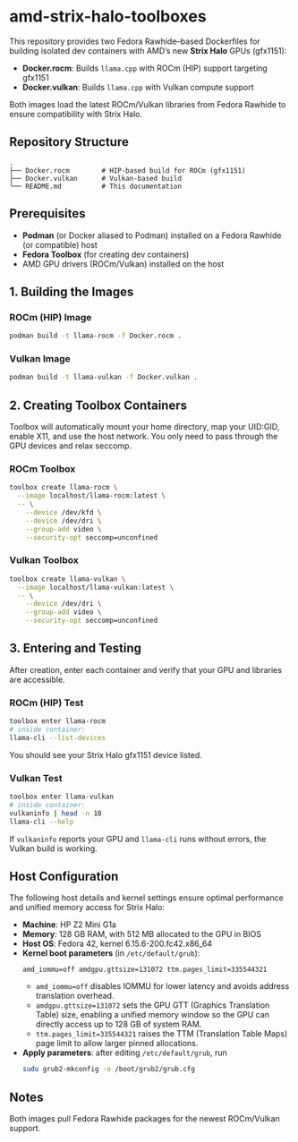 # amd-strix-halo-toolboxes

This repository provides two Fedora Rawhide–based Dockerfiles for building isolated dev containers with AMD’s new **Strix Halo** GPUs (gfx1151):

- **Docker.rocm**: Builds `llama.cpp` with ROCm (HIP) support targeting gfx1151
- **Docker.vulkan**: Builds `llama.cpp` with Vulkan compute support

Both images load the latest ROCm/Vulkan libraries from Fedora Rawhide to ensure compatibility with Strix Halo.

## Repository Structure

```
.
├── Docker.rocm        # HIP-based build for ROCm (gfx1151)
├── Docker.vulkan      # Vulkan-based build
└── README.md          # This documentation
```

## Prerequisites

- **Podman** (or Docker aliased to Podman) installed on a Fedora Rawhide (or compatible) host
- **Fedora Toolbox** (for creating dev containers)
- AMD GPU drivers (ROCm/Vulkan) installed on the host


## 1. Building the Images

### ROCm (HIP) Image

```bash
podman build -t llama-rocm -f Docker.rocm .
```

### Vulkan Image

```bash
podman build -t llama-vulkan -f Docker.vulkan .
```


## 2. Creating Toolbox Containers

Toolbox will automatically mount your home directory, map your UID:GID, enable X11, and use the host network. You only need to pass through the GPU devices and relax seccomp.

### ROCm Toolbox

```bash
toolbox create llama-rocm \
  --image localhost/llama-rocm:latest \
  -- \
    --device /dev/kfd \
    --device /dev/dri \
    --group-add video \
    --security-opt seccomp=unconfined
```

### Vulkan Toolbox

```bash
toolbox create llama-vulkan \
  --image localhost/llama-vulkan:latest \
  -- \
    --device /dev/dri \
    --group-add video \
    --security-opt seccomp=unconfined
```


## 3. Entering and Testing

After creation, enter each container and verify that your GPU and libraries are accessible.

### ROCm (HIP) Test

```bash
toolbox enter llama-rocm
# inside container:
llama-cli --list-devices
```

You should see your Strix Halo gfx1151 device listed.

### Vulkan Test

```bash
toolbox enter llama-vulkan
# inside container:
vulkaninfo | head -n 10
llama-cli --help  
```

If `vulkaninfo` reports your GPU and `llama-cli` runs without errors, the Vulkan build is working.


## Host Configuration

The following host details and kernel settings ensure optimal performance and unified memory access for Strix Halo:

- **Machine**: HP Z2 Mini G1a  
- **Memory**: 128 GB RAM, with 512 MB allocated to the GPU in BIOS  
- **Host OS**: Fedora 42, kernel 6.15.6-200.fc42.x86_64  
- **Kernel boot parameters** (in `/etc/default/grub`):  
  ```text
  amd_iommu=off amdgpu.gttsize=131072 ttm.pages_limit=335544321
  ```  
  - `amd_iommu=off` disables IOMMU for lower latency and avoids address translation overhead.  
  - `amdgpu.gttsize=131072` sets the GPU GTT (Graphics Translation Table) size, enabling a unified memory window so the GPU can directly access up to 128 GB of system RAM.  
  - `ttm.pages_limit=335544321` raises the TTM (Translation Table Maps) page limit to allow larger pinned allocations.  
- **Apply parameters**: after editing `/etc/default/grub`, run  
  ```bash
  sudo grub2-mkconfig -o /boot/grub2/grub.cfg
  ```  

## Notes  

Both images pull Fedora Rawhide packages for the newest ROCm/Vulkan support.  


